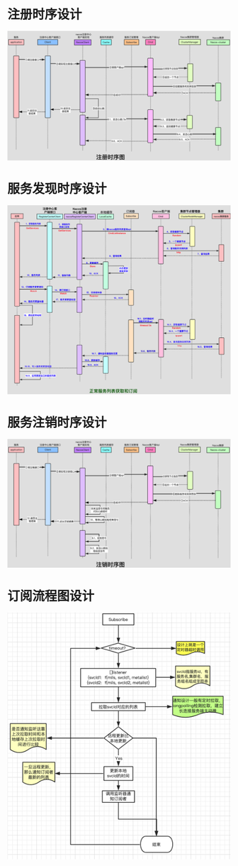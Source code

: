 # 注册时序设计

![注册时序](https://github.com/dingkegithub/com.dk.user/blob/master/doc/image/%E6%B3%A8%E5%86%8C%E6%97%B6%E5%BA%8F.png)

# 服务发现时序设计

![服务发现](https://github.com/dingkegithub/com.dk.user/blob/master/doc/image/%E6%9C%8D%E5%8A%A1%E5%8F%91%E7%8E%B0%E6%97%B6%E5%BA%8F.png)

# 服务注销时序设计

![服务注销](https://github.com/dingkegithub/com.dk.user/blob/master/doc/image/%E6%B3%A8%E9%94%80%E6%97%B6%E5%BA%8F%E5%9B%BE.png)

# 订阅流程图设计

![订阅器](https://github.com/dingkegithub/com.dk.user/blob/master/doc/image/subscribe.png)

